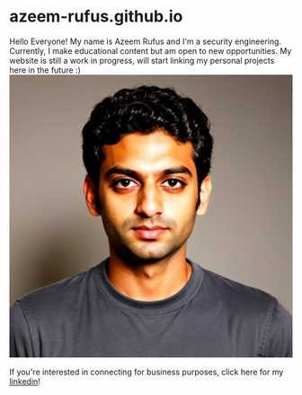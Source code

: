 # azeem-rufus.github.io
Hello Everyone! My name is Azeem Rufus and I'm a security engineering. Currently, I make educational content but am open to new opportunities.
My website is still a work in progress, will start linking my personal projects here in the future :)
![profile picture](profilepic.jpg)

If you're interested in connecting for business purposes, click here for my [linkedin](https://www.linkedin.com/in/azeem-rufus-614b14326/)!
